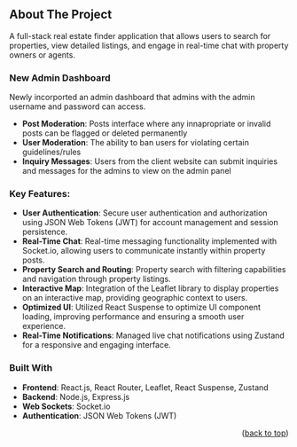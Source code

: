 <a id="readme-top"></a>
<!-- ABOUT THE PROJECT -->
## About The Project

A full-stack real estate finder application that allows users to search for properties, view detailed listings, and engage in real-time chat with property owners or agents.

### New Admin Dashboard
Newly incorported an admin dashboard that admins with the admin username and password can access. 
- **Post Moderation**: Posts interface where any innapropriate or invalid posts can be flagged or deleted permanently
- **User Moderation**: The ability to ban users for violating certain guidelines/rules
- **Inquiry Messages**: Users from the client website can submit inquiries and messages for the admins to view on the admin panel

### Key Features:
- **User Authentication**: Secure user authentication and authorization using JSON Web Tokens (JWT) for account management and session persistence.
- **Real-Time Chat**: Real-time messaging functionality implemented with Socket.io, allowing users to communicate instantly within property posts.
- **Property Search and Routing**: Property search with filtering capabilities and navigation through property listings.
- **Interactive Map**: Integration of the Leaflet library to display properties on an interactive map, providing geographic context to users.
- **Optimized UI**: Utilized React Suspense to optimize UI component loading, improving performance and ensuring a smooth user experience.
- **Real-Time Notifications**: Managed live chat notifications using Zustand for a responsive and engaging interface.
  
### Built With
- **Frontend**: React.js, React Router, Leaflet, React Suspense, Zustand
- **Backend**: Node.js, Express.js
- **Web Sockets**: Socket.io
- **Authentication**: JSON Web Tokens (JWT)

<p align="right">(<a href="#readme-top">back to top</a>)</p>
